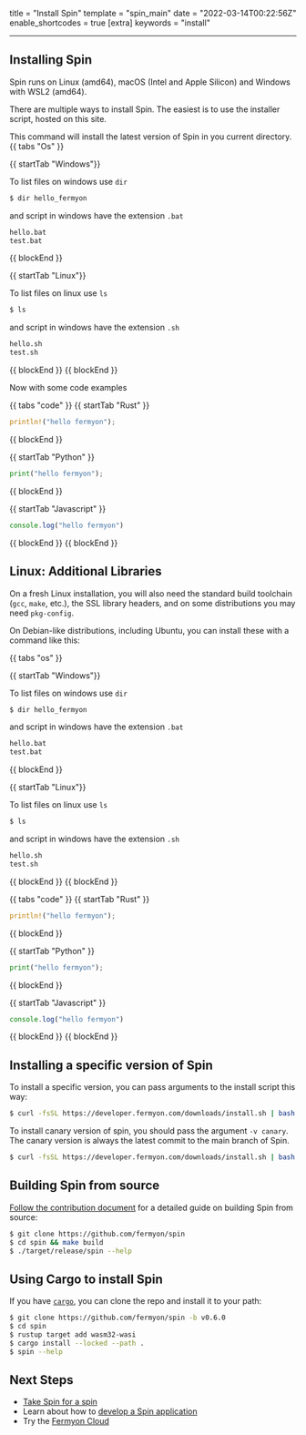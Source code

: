 title = "Install Spin"
template = "spin_main"
date = "2022-03-14T00:22:56Z"
enable_shortcodes = true
[extra]
keywords = "install"

---

## Installing Spin

Spin runs on Linux (amd64), macOS (Intel and Apple Silicon) and Windows with WSL2 (amd64).

There are multiple ways to install Spin. The easiest is to use the installer script, hosted on this site.

This command will install the latest version of Spin in you current directory.
{{ tabs "Os" }}

{{ startTab "Windows"}}

To list files on windows use `dir`

<!-- @selectiveCpy -->

```bash
$ dir hello_fermyon
```
and script in windows have the extension `.bat`

<!-- @nocpy -->

```bash
hello.bat
test.bat
```

{{ blockEnd }}

{{ startTab "Linux"}}

To list files on linux use `ls`

<!-- @selectiveCpy -->

```bash
$ ls
```

and script in windows have the extension `.sh`

<!-- @nocpy -->

```bash
hello.sh
test.sh
```

{{ blockEnd }}
{{ blockEnd }}

Now with some code examples

{{ tabs "code" }}
{{ startTab "Rust" }}

```rust
println!("hello fermyon");
```

{{ blockEnd }}

{{ startTab "Python" }}

```python
print("hello fermyon");
```

{{ blockEnd }}

{{ startTab "Javascript" }}

```javascript
console.log("hello fermyon")
```

{{ blockEnd }}
{{ blockEnd }}


## Linux: Additional Libraries

On a fresh Linux installation, you will also need the standard build toolchain
(`gcc`, `make`, etc.), the SSL library headers, and on some distributions you may need `pkg-config`.

On Debian-like distributions, including Ubuntu, you can install these with a command like this:

{{ tabs "os" }}

{{ startTab "Windows"}}

To list files on windows use `dir`

<!-- @selectiveCpy -->

```bash
$ dir hello_fermyon
```
and script in windows have the extension `.bat`

<!-- @nocpy -->

```bash
hello.bat
test.bat
```

{{ blockEnd }}

{{ startTab "Linux"}}

To list files on linux use `ls`

<!-- @selectiveCpy -->

```bash
$ ls
```

and script in windows have the extension `.sh`

<!-- @nocpy -->

```bash
hello.sh
test.sh
```

{{ blockEnd }}
{{ blockEnd }}

{{ tabs "code" }}
{{ startTab "Rust" }}

```rust
println!("hello fermyon");
```

{{ blockEnd }}

{{ startTab "Python" }}

```python
print("hello fermyon");
```

{{ blockEnd }}

{{ startTab "Javascript" }}

```javascript
console.log("hello fermyon")
```

{{ blockEnd }}
{{ blockEnd }}

## Installing a specific version of Spin

To install a specific version, you can pass arguments to the install script this way:

<!-- @selectiveCpy -->

```bash
$ curl -fsSL https://developer.fermyon.com/downloads/install.sh | bash -s -- -v v0.6.0
```

To install canary version of spin, you should pass the argument `-v canary`. The canary version is always the latest commit to the main branch of Spin.

<!-- @selectiveCpy -->

```bash
$ curl -fsSL https://developer.fermyon.com/downloads/install.sh | bash -s -- -v canary
```

## Building Spin from source

[Follow the contribution document](./contributing.md) for a detailed guide on building Spin from source:

<!-- @selectiveCpy -->

```bash
$ git clone https://github.com/fermyon/spin
$ cd spin && make build
$ ./target/release/spin --help
```



## Using Cargo to install Spin

If you have [`cargo`](https://doc.rust-lang.org/cargo/getting-started/installation.html), you can clone the repo and install it to your path:

<!-- @selectiveCpy -->

```bash
$ git clone https://github.com/fermyon/spin -b v0.6.0
$ cd spin
$ rustup target add wasm32-wasi
$ cargo install --locked --path .
$ spin --help
```

## Next Steps

- [Take Spin for a spin](./quickstart.md)
- Learn about how to [develop a Spin application](developing)
- Try the [Fermyon Cloud](/cloud/quickstart)
